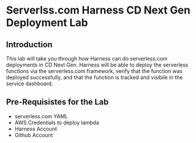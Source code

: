 # Serverlss.com Harness CD Next Gen Deployment Lab

## Introduction

This lab will take you through how Harness can do serverless.com deployments in CD Next Gen. Harness will be able to deploy the serverless functions via the serverless.com framework, verify that the function was deployed successfully, and that the function is tracked and visibile in the service dashboard. 

## Pre-Requisistes for the Lab

- serverless.com YAML 
- AWS Credentials to deploy lambda 
- Harness Account
- Github Account 



